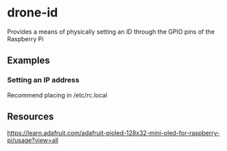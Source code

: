 # drone-id
Provides a means of physically setting an ID through the GPIO pins of the Raspberry Pi

## Examples

### Setting an IP address
Recommend placing in /etc/rc.local

## Resources
https://learn.adafruit.com/adafruit-pioled-128x32-mini-oled-for-raspberry-pi/usage?view=all
